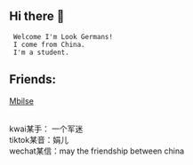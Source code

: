 ## Hi there 👋

```
 Welcome I'm Look Germans!
 I come from China.
 I'm a student.
```
 ## Friends:
 [Mbilse](https://github.com/mbilse)

<br />
 kwai某手： 一个军迷
<br />
 tiktok某音：娟儿
<br />
 wechat某信：may the friendship between china
<!--
**xhr594040/xhr594040** is a ✨ _special_ ✨ repository because its `README.md` (this file) appears on your GitHub profile.

Here are some ideas to get you started:

- 🔭 I’m currently working on ...
- 🌱 I’m currently learning ...
- 👯 I’m looking to collaborate on ...
- 🤔 I’m looking for help with ...
- 💬 Ask me about ...
- 📫 How to reach me: ...
- 😄 Pronouns: ...
- ⚡ Fun fact: ...
-->
